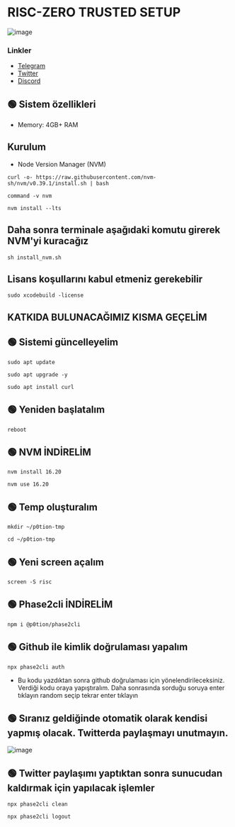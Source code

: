 # RISC-ZERO TRUSTED SETUP

![image](https://i.hizliresim.com/atsj0mj.png)



### Linkler
 * [Telegram](https://t.me/emir111)
 * [Twitter](https://twitter.com/emiirfeyza)
 * [Discord](https://discord.gg/zkarther)


## 🟢 Sistem özellikleri

- Memory: 4GB+ RAM

## Kurulum
* Node Version Manager (NVM)

```
curl -o- https://raw.githubusercontent.com/nvm-sh/nvm/v0.39.1/install.sh | bash
```

```
command -v nvm
```

```
nvm install --lts
```

## Daha sonra terminale aşağıdaki komutu girerek NVM'yi kuracağız

```
sh install_nvm.sh
```

## Lisans koşullarını kabul etmeniz gerekebilir

```
sudo xcodebuild -license
```


## KATKIDA BULUNACAĞIMIZ KISMA GEÇELİM


## 🟢 Sistemi güncelleyelim

```
sudo apt update
```

```
sudo apt upgrade -y
```

```
sudo apt install curl
```

## 🟢 Yeniden başlatalım

```
reboot
```


## 🟢 NVM İNDİRELİM

```
nvm install 16.20
```

```
nvm use 16.20
```

## 🟢 Temp oluşturalım

```
mkdir ~/p0tion-tmp
```

```
cd ~/p0tion-tmp
```

## 🟢 Yeni screen açalım

```
screen -S risc
```


## 🟢 Phase2cli İNDİRELİM

```
npm i @p0tion/phase2cli
```


## 🟢 Github ile kimlik doğrulaması yapalım

```
npx phase2cli auth
```

* Bu kodu yazdıktan sonra github doğrulaması için yönelendirileceksiniz. Verdiği kodu oraya yapıştıralım. Daha sonrasında sorduğu soruya enter tıklayın random seçip tekrar enter tıklayın

## 🟢 Sıranız geldiğinde otomatik olarak kendisi yapmış olacak. Twitterda paylaşmayı unutmayın.

![image](https://i.hizliresim.com/smgw5pz.png)

## 🟢 Twitter paylaşımı yaptıktan sonra sunucudan kaldırmak için yapılacak işlemler

```
npx phase2cli clean
```

```
npx phase2cli logout
```

